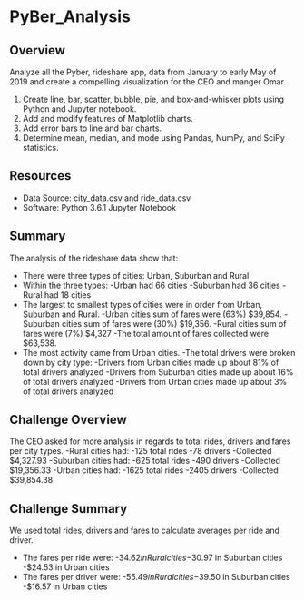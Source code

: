 # PyBer_Analysis

## Overview
Analyze all the Pyber, rideshare app, data from January to early May of 2019 and create a compelling visualization for the CEO and manger Omar.

1. Create line, bar, scatter, bubble, pie, and box-and-whisker plots using Python and Jupyter notebook.
2. Add and modify features of Matplotlib charts.
3. Add error bars to line and bar charts.
4. Determine mean, median, and mode using Pandas, NumPy, and SciPy statistics.

## Resources
- Data Source: city_data.csv and ride_data.csv
- Software: Python 3.6.1 Jupyter Notebook

## Summary
The analysis of the rideshare data show that:
- There were three types of cities: Urban, Suburban and Rural
- Within the three types:
  -Urban had 66 cities
  -Suburban had 36 cities
  -Rural had 18 cities
- The largest to smallest types of cities were in order from Urban, Suburban and Rural.
  -Urban cities sum of fares were (63%) $39,854.
  -Suburban cities sum of fares were (30%) $19,356.
  -Rural cities sum of fares were (7%) $4,327
  -The total amount of fares collected were $63,538.
- The most activity came from Urban cities.
-The total drivers were broken down by city type:
  -Drivers from Urban cities made up about 81% of total drivers analyzed 
  -Drivers from Suburban cities made up about 16% of total drivers analyzed
  -Drivers from Urban cities made up about 3% of total drivers analyzed

## Challenge Overview
The CEO asked for more analysis in regards to total rides, drivers and fares per city types.
-Rural cities had:
  -125 total rides
  -78 drivers
  -Collected $4,327.93
-Suburban cities had:
  -625 total rides
  -490 drivers
  -Collected $19,356.33
-Urban cities had:
  -1625 total rides
  -2405 drivers
  -Collected $39,854.38

## Challenge Summary
We used total rides, drivers and fares to calculate averages per ride and driver.
- The fares per ride were:
  -$34.62 in Rural cities
  -$30.97 in Suburban cities
  -$24.53 in Urban cities
- The fares per driver were:
  -$55.49 in Rural cities
  -$39.50 in Suburban cities
  -$16.57 in Urban cities
